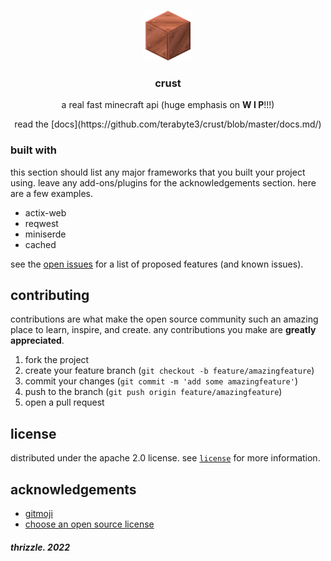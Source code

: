<!--
*** from https://github.com/othneildrew/best-readme-template
-->

<!-- project logo -->
<br />
<p align="center">
  <a href="crust.terabyteis.me">
    <img src="assets/copper_block.png" alt="copper block" width="80">
  </a>

  <h3 align="center"><b>crust</b></h3>

  <p align="center">
    a real fast minecraft api (huge emphasis on <b>W I P</b>!!!)
    <br />
  </p>
  <p align="center">read the [docs](https://github.com/terabyte3/crust/blob/master/docs.md/)</p>
</p>



<!-- table of contents -->



<!-- about the project -->

### built with

this section should list any major frameworks that you built your project using. leave any add-ons/plugins for the acknowledgements section. here are a few examples.
* actix-web
* reqwest
* miniserde
* cached

<!-- getting started

## installation

### 1. install go
#### **linux**
```sh
sudo apt install golang-go
```
#### **windows**
install go from [here](https://golang.org/dl/)

### 2. download with go

   ```sh
   go get github.com/ey3tech/vertigo
   ```
#### 3. you're all done! 🎉

-->


see the [open issues](https://github.com/terabyte3/crust/issues) for a list of proposed features (and known issues).



<!-- contributing -->
## contributing

contributions are what make the open source community such an amazing place to learn, inspire, and create. any contributions you make are **greatly appreciated**.

1. fork the project
2. create your feature branch (`git checkout -b feature/amazingfeature`)
3. commit your changes (`git commit -m 'add some amazingfeature'`)
4. push to the branch (`git push origin feature/amazingfeature`)
5. open a pull request



<!-- license -->
## license

distributed under the apache 2.0 license. see [`license`](https://github.com/terabyte3/crust/blob/master/LICENSE) for more information.

<!-- acknowledgements -->
## acknowledgements
* [gitmoji](https://gitmoji.dev)
* [choose an open source license](https://choosealicense.com)

###### **thrizzle. 2022**

